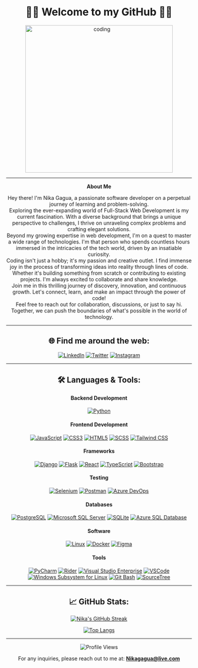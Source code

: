 <div align="center">
<h1>🤘🏻 Welcome to my GitHub 🤘🏻</h1>
<img align="center" alt="coding" width="400" src="https://cdn.dribbble.com/users/1162077/screenshots/3848914/programmer.gif"> 
</div>
 
---

<div align="center">
 
**About Me**

Hey there! I'm Nika Gagua, a passionate software developer on a perpetual journey of learning and problem-solving. <br>
Exploring the ever-expanding world of Full-Stack Web Development is my current fascination. With a diverse background that brings a unique perspective to challenges, I thrive on unraveling complex problems and crafting elegant solutions. <br>
Beyond my growing expertise in web development, I'm on a quest to master a wide range of technologies. I'm that person who spends countless hours immersed in the intricacies of the tech world, driven by an insatiable curiosity. <br>
Coding isn't just a hobby; it's my passion and creative outlet. I find immense joy in the process of transforming ideas into reality through lines of code. Whether it's building something from scratch or contributing to existing projects. I'm always excited to collaborate and share knowledge. <br> 
Join me in this thrilling journey of discovery, innovation, and continuous growth. Let's connect, learn, and make an impact through the power of code! <br>
Feel free to reach out for collaboration, discussions, or just to say hi. Together, we can push the boundaries of what's possible in the world of technology. 
</div>

---
 
<h2 align="center">🌐 Find me around the web:</h2>
<div align="center">
 
[![LinkedIn](https://img.shields.io/badge/LinkedIn-blue?style=flat-square&logo=linkedin&labelColor=blue)](https://www.linkedin.com/in/-nikagagua/)
[![Twitter](https://img.shields.io/badge/Twitter-blue?style=flat-square&logo=twitter&labelColor=blue)](https://twitter.com/nicknet1c)
[![Instagram](https://img.shields.io/badge/Instagram-E4405F?style=flat-square&logo=instagram&logoColor=white)](https://www.instagram.com/nicknet1c/)

</div> 
 
---

<h2 align="center">🛠️ Languages & Tools:</h2>
 
<h4 align="center">Backend Development</h4> 
<div align="center">
 
[![Python](https://img.shields.io/badge/-Python-black?style=flat-square&logo=python)](https://www.python.org/)
 

</div>

<h4 align="center">Frontend Development</h4>
<div align="center">

[![JavaScript](https://img.shields.io/badge/-JavaScript-black?style=flat-square&logo=javascript)](https://developer.mozilla.org/en-US/docs/Web/JavaScript)
[![CSS3](https://img.shields.io/badge/-CSS3-blue?style=flat-square&logo=css3)](https://developer.mozilla.org/en-US/docs/Web/CSS)
[![HTML5](https://img.shields.io/badge/-HTML5-red?style=flat-square&logo=html5)](https://developer.mozilla.org/en-US/docs/Web/HTML)
[![SCSS](https://img.shields.io/badge/-SCSS-pink?style=flat-square&logo=sass)]()
[![Tailwind CSS](https://img.shields.io/badge/-Tailwind_CSS-38B2AC?style=flat-square&logo=tailwind-css&logoColor=white)]()

</div>


<h4 align="center">Frameworks</h4>
<div align="center">
 
[![Django](https://img.shields.io/badge/-Django-darkgreen?style=flat-square&logo=django)](https://www.djangoproject.com/)
[![Flask](https://img.shields.io/badge/-Flask-black?style=flat-square&logo=flask)](https://flask.palletsprojects.com/)
[![React](https://img.shields.io/badge/-React-black?style=flat-square&logo=react)](https://reactjs.org/)
[![TypeScript](https://img.shields.io/badge/-TypeScript-blue?style=flat-square&logo=typescript)](https://www.typescriptlang.org/)
[![Bootstrap](https://img.shields.io/badge/-Bootstrap-purple?style=flat-square&logo=bootstrap)](https://getbootstrap.com/)


</div>

<h4 align="center">Testing</h4>
<div align="center">

[![Selenium](https://img.shields.io/badge/-Selenium-darkgreen?style=flat-square&logo=selenium)](https://www.selenium.dev/)
[![Postman](https://img.shields.io/badge/-Postman-orange?style=flat-square&logo=postman)](https://www.postman.com/)
[![Azure DevOps](https://img.shields.io/badge/-AzureDevOps-0078D7?style=flat-square&logo=azure-devops)](https://azure.microsoft.com/en-us/services/devops/)

</div>

<h4 align="center">Databases</h4>
<div align="center">

[![PostgreSQL](https://img.shields.io/badge/-PostgreSQL-lightgray?style=flat-square&logo=postgresql)](https://www.postgresql.org/)
[![Microsoft SQL Server](https://img.shields.io/badge/-SQL%20Server-orange?style=flat-square&logo=microsoft-sql-server)](https://www.microsoft.com/en-us/sql-server)
[![SQLite](https://img.shields.io/badge/-SQLite-lightgray?style=flat-square&logo=sqlite)](https://www.sqlite.org/)
[![Azure SQL Database](https://img.shields.io/badge/-Azure%20SQL%20Database-blue?style=flat-square&logo=microsoft-azure)](https://azure.microsoft.com/services/sql-database/)

</div>

<h4 align="center">Software</h4>
<div align="center">

[![Linux](https://img.shields.io/badge/-Linux-black?style=flat-square&logo=linux)](https://www.linux.org/)
[![Docker](https://img.shields.io/badge/-Docker-blue?style=flat-square&logo=docker)](https://www.docker.com/)
[![Figma](https://img.shields.io/badge/-Figma-orange?style=flat-square&logo=figma)](https://www.figma.com/)

</div>
 
<h4 align="center">Tools</h4>
<div align="center">

[![PyCharm](https://img.shields.io/badge/-PyCharm-black?style=flat-square&logo=pycharm)](https://www.jetbrains.com/pycharm/)
[![Rider](https://img.shields.io/badge/-Rider-black?style=flat-square&logo=rider)](https://www.jetbrains.com/rider/)
[![Visual Studio Enterprise](https://img.shields.io/badge/-Visual%20Studio%20Enterprise-purple?style=flat-square&logo=visual-studio)](https://visualstudio.microsoft.com/vs/)
[![VSCode](https://img.shields.io/badge/-VSCode-blue?style=flat-square&logo=visual-studio-code)](https://code.visualstudio.com/)
[![Windows Subsystem for Linux](https://img.shields.io/badge/-WSL-lightgray?style=flat-square&logo=ubuntu)](https://docs.microsoft.com/en-us/windows/wsl/)
[![Git Bash](https://img.shields.io/badge/-Git%20Bash-black?style=flat-square&logo=git)](https://gitforwindows.org/)
[![SourceTree](https://img.shields.io/badge/-SourceTree-blue?style=flat-square&logo=atlassian)](https://www.sourcetreeapp.com/)

</div>

---

<h2 align="center">📈 GitHub Stats:</h2>
<div align="center">

[![Nika's GitHub Streak](https://github-readme-streak-stats.herokuapp.com/?user=nikagagua&theme=radical)](https://github.com/nikagagua)
  
[![Top Langs](https://github-readme-stats.vercel.app/api/top-langs/?username=nikagagua&layout=compact&theme=radical)](https://github.com/nikagagua)

</div>

---

<div align="center">
  
![Profile Views](https://komarev.com/ghpvc/?username=nikagagua&label=Profile%20views&color=0e75b6&style=flat)
  
For any inquiries, please reach out to me at: **Nikagagua@live.com**

</div>
